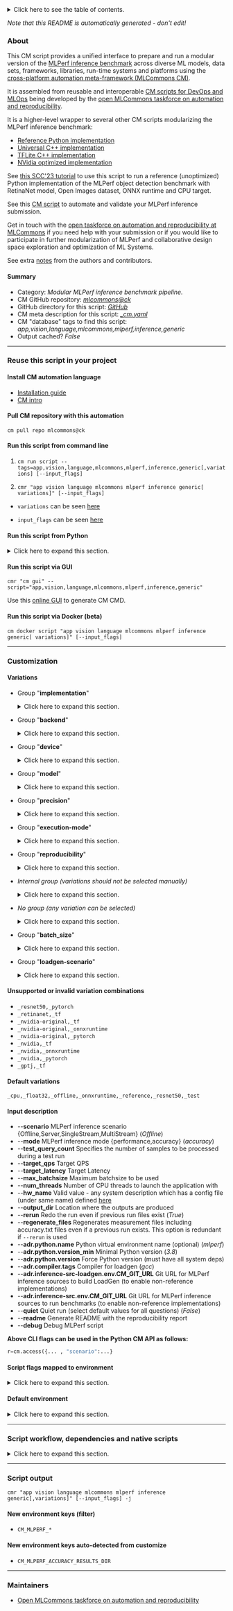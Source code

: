 <details>
<summary>Click here to see the table of contents.</summary>

* [About](#about)
* [Summary](#summary)
* [Reuse this script in your project](#reuse-this-script-in-your-project)
  * [ Install CM automation language](#install-cm-automation-language)
  * [ Check CM script flags](#check-cm-script-flags)
  * [ Run this script from command line](#run-this-script-from-command-line)
  * [ Run this script from Python](#run-this-script-from-python)
  * [ Run this script via GUI](#run-this-script-via-gui)
  * [ Run this script via Docker (beta)](#run-this-script-via-docker-(beta))
* [Customization](#customization)
  * [ Variations](#variations)
  * [ Unsupported or invalid variation combinations](#unsupported-or-invalid-variation-combinations)
  * [ Input description](#input-description)
  * [ Script flags mapped to environment](#script-flags-mapped-to-environment)
  * [ Default environment](#default-environment)
* [Script workflow, dependencies and native scripts](#script-workflow-dependencies-and-native-scripts)
* [Script output](#script-output)
* [New environment keys (filter)](#new-environment-keys-(filter))
* [New environment keys auto-detected from customize](#new-environment-keys-auto-detected-from-customize)
* [Maintainers](#maintainers)

</details>

*Note that this README is automatically generated - don't edit!*

### About

﻿This CM script provides a unified interface to prepare and run a modular version of the [MLPerf inference benchmark](https://arxiv.org/abs/1911.02549)
across diverse ML models, data sets, frameworks, libraries, run-time systems and platforms
using the [cross-platform automation meta-framework (MLCommons CM)](https://github.com/mlcommons/ck).

It is assembled from reusable and interoperable [CM scripts for DevOps and MLOps](../list_of_scripts.md)
being developed by the [open MLCommons taskforce on automation and reproducibility](../mlperf-education-workgroup.md).

It is a higher-level wrapper to several other CM scripts modularizing the MLPerf inference benchmark:
* [Reference Python implementation](../app-mlperf-inference-reference)
* [Universal C++ implementation](../app-mlperf-inference-cpp)
* [TFLite C++ implementation](../app-mlperf-inference-tflite-cpp)
* [NVidia optimized implementation](app-mlperf-inference-nvidia)

See [this SCC'23 tutorial](https://github.com/mlcommons/ck/blob/master/docs/tutorials/sc22-scc-mlperf.md) 
to use this script to run a reference (unoptimized) Python implementation of the MLPerf object detection benchmark 
with RetinaNet model, Open Images dataset, ONNX runtime and CPU target.

See this [CM script](../run-mlperf-inference-app) to automate and validate your MLPerf inference submission.

Get in touch with the [open taskforce on automation and reproducibility at MLCommons](https://github.com/mlcommons/ck/blob/master/docs/mlperf-education-workgroup.md)
if you need help with your submission or if you would like to participate in further modularization of MLPerf 
and collaborative design space exploration and optimization of ML Systems.


See extra [notes](README-extra.md) from the authors and contributors.

#### Summary

* Category: *Modular MLPerf inference benchmark pipeline.*
* CM GitHub repository: *[mlcommons@ck](https://github.com/mlcommons/ck/tree/master/cm-mlops)*
* GitHub directory for this script: *[GitHub](https://github.com/mlcommons/ck/tree/master/cm-mlops/script/app-mlperf-inference)*
* CM meta description for this script: *[_cm.yaml](_cm.yaml)*
* CM "database" tags to find this script: *app,vision,language,mlcommons,mlperf,inference,generic*
* Output cached? *False*
___
### Reuse this script in your project

#### Install CM automation language

* [Installation guide](https://github.com/mlcommons/ck/blob/master/docs/installation.md)
* [CM intro](https://doi.org/10.5281/zenodo.8105339)

#### Pull CM repository with this automation

```cm pull repo mlcommons@ck```


#### Run this script from command line

1. `cm run script --tags=app,vision,language,mlcommons,mlperf,inference,generic[,variations] [--input_flags]`

2. `cmr "app vision language mlcommons mlperf inference generic[ variations]" [--input_flags]`

* `variations` can be seen [here](#variations)

* `input_flags` can be seen [here](#script-flags-mapped-to-environment)

#### Run this script from Python

<details>
<summary>Click here to expand this section.</summary>

```python

import cmind

r = cmind.access({'action':'run'
                  'automation':'script',
                  'tags':'app,vision,language,mlcommons,mlperf,inference,generic'
                  'out':'con',
                  ...
                  (other input keys for this script)
                  ...
                 })

if r['return']>0:
    print (r['error'])

```

</details>


#### Run this script via GUI

```cmr "cm gui" --script="app,vision,language,mlcommons,mlperf,inference,generic"```

Use this [online GUI](https://cKnowledge.org/cm-gui/?tags=app,vision,language,mlcommons,mlperf,inference,generic) to generate CM CMD.

#### Run this script via Docker (beta)

`cm docker script "app vision language mlcommons mlperf inference generic[ variations]" [--input_flags]`

___
### Customization


#### Variations

  * Group "**implementation**"
    <details>
    <summary>Click here to expand this section.</summary>

    * `_cpp`
      - Environment variables:
        - *CM_MLPERF_CPP*: `yes`
        - *CM_MLPERF_IMPLEMENTATION*: `cpp`
        - *CM_IMAGENET_ACCURACY_DTYPE*: `float32`
        - *CM_OPENIMAGES_ACCURACY_DTYPE*: `float32`
      - Workflow:
        1. ***Read "posthook_deps" on other CM scripts***
           * app,mlperf,cpp,inference
             * `if (CM_SKIP_RUN  != True)`
             * CM names: `--adr.['cpp-mlperf-inference', 'mlperf-inference-implementation']...`
             - CM script: [app-mlperf-inference-cpp](https://github.com/mlcommons/ck/tree/master/cm-mlops/script/app-mlperf-inference-cpp)
    * `_intel`
      - Workflow:
        1. ***Read "posthook_deps" on other CM scripts***
           * reproduce,mlperf,inference,intel
             * `if (CM_SKIP_RUN  != True)`
             * CM names: `--adr.['intel', 'intel-harness', 'mlperf-inference-implementation']...`
             - CM script: [reproduce-mlperf-inference-intel](https://github.com/mlcommons/ck/tree/master/cm-mlops/script/reproduce-mlperf-inference-intel)
    * `_kilt`
      - Workflow:
        1. ***Read "posthook_deps" on other CM scripts***
           * reproduce,mlperf,inference,kilt
             * `if (CM_SKIP_RUN  != True)`
             * CM names: `--adr.['kilt', 'kilt-harness', 'mlperf-inference-implementation']...`
             - CM script: [reproduce-mlperf-inference-qualcomm](https://github.com/mlcommons/ck/tree/master/cm-mlops/script/reproduce-mlperf-inference-qualcomm)
    * `_nvidia`
      - Environment variables:
        - *CM_MLPERF_IMPLEMENTATION*: `nvidia`
        - *CM_SQUAD_ACCURACY_DTYPE*: `float16`
        - *CM_IMAGENET_ACCURACY_DTYPE*: `int32`
      - Workflow:
        1. ***Read "deps" on other CM scripts***
           * get,mlperf,inference,nvidia,common-code
             - CM script: [get-mlperf-inference-nvidia-common-code](https://github.com/mlcommons/ck/tree/master/cm-mlops/script/get-mlperf-inference-nvidia-common-code)
           * get,mlperf,training,src
             - CM script: [get-mlperf-training-src](https://github.com/mlcommons/ck/tree/master/cm-mlops/script/get-mlperf-training-src)
           * get,generic-python-lib,_nvidia-pyindex
             - CM script: [get-generic-python-lib](https://github.com/mlcommons/ck/tree/master/cm-mlops/script/get-generic-python-lib)
           * get,generic-python-lib,_nvidia-tensorrt
             - CM script: [get-generic-python-lib](https://github.com/mlcommons/ck/tree/master/cm-mlops/script/get-generic-python-lib)
           * get,generic-python-lib,_numpy
             - CM script: [get-generic-python-lib](https://github.com/mlcommons/ck/tree/master/cm-mlops/script/get-generic-python-lib)
           * get,generic-python-lib,_pycuda
             - CM script: [get-generic-python-lib](https://github.com/mlcommons/ck/tree/master/cm-mlops/script/get-generic-python-lib)
           * get,generic-python-lib,_mlperf_logging
             - CM script: [get-generic-python-lib](https://github.com/mlcommons/ck/tree/master/cm-mlops/script/get-generic-python-lib)
           * get,generic-python-lib,_onnx
             - CM script: [get-generic-python-lib](https://github.com/mlcommons/ck/tree/master/cm-mlops/script/get-generic-python-lib)
    * `_nvidia-original`
      - Environment variables:
        - *CM_MLPERF_IMPLEMENTATION*: `nvidia-original`
        - *CM_SQUAD_ACCURACY_DTYPE*: `float16`
        - *CM_IMAGENET_ACCURACY_DTYPE*: `int32`
        - *CM_LIBRISPEECH_ACCURACY_DTYPE*: `int8`
      - Workflow:
        1. ***Read "deps" on other CM scripts***
           * get,cuda-devices
             * `if (CM_CUDA_DEVICE_PROP_GLOBAL_MEMORY not in ['yes', 'on'])`
             - CM script: [get-cuda-devices](https://github.com/mlcommons/ck/tree/master/cm-mlops/script/get-cuda-devices)
        1. ***Read "posthook_deps" on other CM scripts***
           * reproduce,mlperf,nvidia,inference
             * `if (CM_SKIP_RUN  != True)`
             * CM names: `--adr.['nvidia-original-mlperf-inference', 'nvidia-harness', 'mlperf-inference-implementation']...`
             - CM script: [reproduce-mlperf-inference-nvidia](https://github.com/mlcommons/ck/tree/master/cm-mlops/script/reproduce-mlperf-inference-nvidia)
    * **`_reference`** (default)
      - Aliases: `_python`
      - Environment variables:
        - *CM_MLPERF_PYTHON*: `yes`
        - *CM_MLPERF_IMPLEMENTATION*: `reference`
        - *CM_SQUAD_ACCURACY_DTYPE*: `float32`
        - *CM_IMAGENET_ACCURACY_DTYPE*: `float32`
        - *CM_OPENIMAGES_ACCURACY_DTYPE*: `float32`
        - *CM_LIBRISPEECH_ACCURACY_DTYPE*: `float32`
      - Workflow:
        1. ***Read "posthook_deps" on other CM scripts***
           * app,mlperf,reference,inference
             * `if (CM_SKIP_RUN  != True)`
             * CM names: `--adr.['python-reference-mlperf-inference', 'mlperf-inference-implementation']...`
             - CM script: [app-mlperf-inference-reference](https://github.com/mlcommons/ck/tree/master/cm-mlops/script/app-mlperf-inference-reference)
    * `_tflite-cpp`
      - Environment variables:
        - *CM_MLPERF_TFLITE_CPP*: `yes`
        - *CM_MLPERF_CPP*: `yes`
        - *CM_MLPERF_IMPLEMENTATION*: `tflite-cpp`
        - *CM_IMAGENET_ACCURACY_DTYPE*: `float32`
      - Workflow:
        1. ***Read "posthook_deps" on other CM scripts***
           * app,mlperf,tflite-cpp,inference
             * `if (CM_SKIP_RUN  != True)`
             * CM names: `--adr.['tflite-cpp-mlperf-inference', 'mlperf-inference-implementation']...`
             - CM script: [app-mlperf-inference-tflite-cpp](https://github.com/mlcommons/ck/tree/master/cm-mlops/script/app-mlperf-inference-tflite-cpp)

    </details>


  * Group "**backend**"
    <details>
    <summary>Click here to expand this section.</summary>

    * `_deepsparse`
      - Environment variables:
        - *CM_MLPERF_BACKEND*: `deepsparse`
      - Workflow:
    * `_glow`
      - Environment variables:
        - *CM_MLPERF_BACKEND*: `glow`
      - Workflow:
    * `_ncnn`
      - Environment variables:
        - *CM_MLPERF_BACKEND*: `ncnn`
      - Workflow:
    * **`_onnxruntime`** (default)
      - Environment variables:
        - *CM_MLPERF_BACKEND*: `onnxruntime`
      - Workflow:
    * `_pytorch`
      - Environment variables:
        - *CM_MLPERF_BACKEND*: `pytorch`
      - Workflow:
    * `_ray`
      - Environment variables:
        - *CM_MLPERF_BACKEND*: `ray`
      - Workflow:
    * `_tensorrt`
      - Environment variables:
        - *CM_MLPERF_BACKEND*: `tensorrt`
      - Workflow:
    * `_tf`
      - Environment variables:
        - *CM_MLPERF_BACKEND*: `tf`
      - Workflow:
    * `_tflite`
      - Environment variables:
        - *CM_MLPERF_BACKEND*: `tflite`
      - Workflow:
    * `_tvm-onnx`
      - Environment variables:
        - *CM_MLPERF_BACKEND*: `tvm-onnx`
      - Workflow:
    * `_tvm-pytorch`
      - Environment variables:
        - *CM_MLPERF_BACKEND*: `tvm-pytorch`
      - Workflow:
    * `_tvm-tflite`
      - Environment variables:
        - *CM_MLPERF_BACKEND*: `tvm-tflite`
      - Workflow:

    </details>


  * Group "**device**"
    <details>
    <summary>Click here to expand this section.</summary>

    * **`_cpu`** (default)
      - Environment variables:
        - *CM_MLPERF_DEVICE*: `cpu`
      - Workflow:
    * `_cuda`
      - Environment variables:
        - *CM_MLPERF_DEVICE*: `gpu`
      - Workflow:
    * `_qaic`
      - Environment variables:
        - *CM_MLPERF_DEVICE*: `qaic`
      - Workflow:
    * `_rocm`
      - Environment variables:
        - *CM_MLPERF_DEVICE*: `rocm`
      - Workflow:
    * `_tpu`
      - Environment variables:
        - *CM_MLPERF_DEVICE*: `tpu`
      - Workflow:

    </details>


  * Group "**model**"
    <details>
    <summary>Click here to expand this section.</summary>

    * `_3d-unet-99`
      - Environment variables:
        - *CM_MODEL*: `3d-unet-99`
      - Workflow:
    * `_3d-unet-99.9`
      - Environment variables:
        - *CM_MODEL*: `3d-unet-99.9`
      - Workflow:
    * `_bert-99`
      - Environment variables:
        - *CM_MODEL*: `bert-99`
      - Workflow:
    * `_bert-99.9`
      - Environment variables:
        - *CM_MODEL*: `bert-99.9`
      - Workflow:
    * `_dlrm-v2-99`
      - Environment variables:
        - *CM_MODEL*: `dlrm-v2-99`
      - Workflow:
    * `_dlrm-v2-99.9`
      - Environment variables:
        - *CM_MODEL*: `dlrm-v2-99.9`
      - Workflow:
    * `_efficientnet`
      - Environment variables:
        - *CM_MODEL*: `efficientnet`
      - Workflow:
        1. ***Read "deps" on other CM scripts***
           * get,dataset-aux,imagenet-aux
             - CM script: [get-dataset-imagenet-aux](https://github.com/mlcommons/ck/tree/master/cm-mlops/script/get-dataset-imagenet-aux)
        1. ***Read "post_deps" on other CM scripts***
           * run,accuracy,mlperf,_imagenet
             * `if (CM_MLPERF_LOADGEN_MODE in ['accuracy', 'all'] AND CM_MLPERF_ACCURACY_RESULTS_DIR  == on)`
             * CM names: `--adr.['mlperf-accuracy-script', 'imagenet-accuracy-script']...`
             - CM script: [process-mlperf-accuracy](https://github.com/mlcommons/ck/tree/master/cm-mlops/script/process-mlperf-accuracy)
    * `_gptj-99`
      - Environment variables:
        - *CM_MODEL*: `gptj-99`
      - Workflow:
    * `_gptj-99.9`
      - Environment variables:
        - *CM_MODEL*: `gptj-99.9`
      - Workflow:
    * `_llama2-70b`
      - Environment variables:
        - *CM_MODEL*: `llama2-70b`
      - Workflow:
        1. ***Read "post_deps" on other CM scripts***
           * run,accuracy,mlperf,_open-orca
             * `if (CM_MLPERF_LOADGEN_MODE in ['accuracy', 'all'] AND CM_MLPERF_ACCURACY_RESULTS_DIR  == on) AND (CM_MLPERF_IMPLEMENTATION not in ['nvidia-original', 'reference'])`
             * CM names: `--adr.['mlperf-accuracy-script', 'open-orca-accuracy-script']...`
             - *Warning: no scripts found*
    * `_mobilenet`
      - Environment variables:
        - *CM_MODEL*: `mobilenet`
      - Workflow:
        1. ***Read "deps" on other CM scripts***
           * get,dataset-aux,imagenet-aux
             - CM script: [get-dataset-imagenet-aux](https://github.com/mlcommons/ck/tree/master/cm-mlops/script/get-dataset-imagenet-aux)
        1. ***Read "post_deps" on other CM scripts***
           * run,accuracy,mlperf,_imagenet
             * `if (CM_MLPERF_LOADGEN_MODE in ['accuracy', 'all'] AND CM_MLPERF_ACCURACY_RESULTS_DIR  == on)`
             * CM names: `--adr.['mlperf-accuracy-script', 'imagenet-accuracy-script']...`
             - CM script: [process-mlperf-accuracy](https://github.com/mlcommons/ck/tree/master/cm-mlops/script/process-mlperf-accuracy)
    * **`_resnet50`** (default)
      - Environment variables:
        - *CM_MODEL*: `resnet50`
      - Workflow:
        1. ***Read "deps" on other CM scripts***
           * get,dataset-aux,imagenet-aux
             - CM script: [get-dataset-imagenet-aux](https://github.com/mlcommons/ck/tree/master/cm-mlops/script/get-dataset-imagenet-aux)
        1. ***Read "post_deps" on other CM scripts***
           * run,accuracy,mlperf,_imagenet
             * `if (CM_MLPERF_LOADGEN_MODE in ['accuracy', 'all'] AND CM_MLPERF_ACCURACY_RESULTS_DIR  == on)`
             * CM names: `--adr.['mlperf-accuracy-script', 'imagenet-accuracy-script']...`
             - CM script: [process-mlperf-accuracy](https://github.com/mlcommons/ck/tree/master/cm-mlops/script/process-mlperf-accuracy)
    * `_retinanet`
      - Environment variables:
        - *CM_MODEL*: `retinanet`
      - Workflow:
        1. ***Read "post_deps" on other CM scripts***
           * run,accuracy,mlperf,_openimages
             * `if (CM_MLPERF_LOADGEN_MODE in ['accuracy', 'all'] AND CM_MLPERF_ACCURACY_RESULTS_DIR  == on) AND (CM_MLPERF_IMPLEMENTATION  != nvidia-original)`
             * CM names: `--adr.['mlperf-accuracy-script', 'openimages-accuracy-script']...`
             - CM script: [process-mlperf-accuracy](https://github.com/mlcommons/ck/tree/master/cm-mlops/script/process-mlperf-accuracy)
    * `_rnnt`
      - Environment variables:
        - *CM_MODEL*: `rnnt`
      - Workflow:
        1. ***Read "post_deps" on other CM scripts***
           * run,accuracy,mlperf,_librispeech
             * `if (CM_MLPERF_LOADGEN_MODE in ['accuracy', 'all'] AND CM_MLPERF_ACCURACY_RESULTS_DIR  == on) AND (CM_MLPERF_IMPLEMENTATION not in ['nvidia-original', 'reference'])`
             * CM names: `--adr.['mlperf-accuracy-script', 'librispeech-accuracy-script']...`
             - CM script: [process-mlperf-accuracy](https://github.com/mlcommons/ck/tree/master/cm-mlops/script/process-mlperf-accuracy)
    * `_sdxl`
      - Environment variables:
        - *CM_MODEL*: `sdxl`
      - Workflow:
        1. ***Read "post_deps" on other CM scripts***
           * run,accuracy,mlperf,_coco2014
             * `if (CM_MLPERF_LOADGEN_MODE in ['accuracy', 'all'] AND CM_MLPERF_ACCURACY_RESULTS_DIR  == on) AND (CM_MLPERF_IMPLEMENTATION  != nvidia-original)`
             * CM names: `--adr.['mlperf-accuracy-script', 'coco2014-accuracy-script']...`
             - CM script: [process-mlperf-accuracy](https://github.com/mlcommons/ck/tree/master/cm-mlops/script/process-mlperf-accuracy)

    </details>


  * Group "**precision**"
    <details>
    <summary>Click here to expand this section.</summary>

    * `_bfloat16`
      - Environment variables:
        - *CM_MLPERF_QUANTIZATION*: `False`
        - *CM_MLPERF_MODEL_PRECISION*: `float32`
      - Workflow:
    * `_float16`
      - Environment variables:
        - *CM_MLPERF_QUANTIZATION*: `False`
        - *CM_MLPERF_MODEL_PRECISION*: `float32`
      - Workflow:
    * **`_float32`** (default)
      - Aliases: `_fp32`
      - Environment variables:
        - *CM_MLPERF_QUANTIZATION*: `False`
        - *CM_MLPERF_MODEL_PRECISION*: `float32`
      - Workflow:
    * `_int8`
      - Aliases: `_quantized`
      - Environment variables:
        - *CM_MLPERF_QUANTIZATION*: `True`
        - *CM_MLPERF_MODEL_PRECISION*: `int8`
      - Workflow:
    * `_uint8`
      - Environment variables:
        - *CM_MLPERF_QUANTIZATION*: `True`
        - *CM_MLPERF_MODEL_PRECISION*: `uint8`
      - Workflow:

    </details>


  * Group "**execution-mode**"
    <details>
    <summary>Click here to expand this section.</summary>

    * `_fast`
      - Environment variables:
        - *CM_FAST_FACTOR*: `5`
        - *CM_OUTPUT_FOLDER_NAME*: `fast_results`
        - *CM_MLPERF_RUN_STYLE*: `fast`
      - Workflow:
    * **`_test`** (default)
      - Environment variables:
        - *CM_OUTPUT_FOLDER_NAME*: `test_results`
        - *CM_MLPERF_RUN_STYLE*: `test`
      - Workflow:
    * `_valid`
      - Environment variables:
        - *CM_OUTPUT_FOLDER_NAME*: `valid_results`
        - *CM_MLPERF_RUN_STYLE*: `valid`
      - Workflow:

    </details>


  * Group "**reproducibility**"
    <details>
    <summary>Click here to expand this section.</summary>

    * `_r2.1_default`
      - Environment variables:
        - *CM_SKIP_SYS_UTILS*: `yes`
        - *CM_TEST_QUERY_COUNT*: `100`
      - Workflow:
    * `_r3.0_default`
      - Environment variables:
        - *CM_SKIP_SYS_UTILS*: `yes`
      - Workflow:
    * `_r3.1_default`
      - Workflow:
    * `_r4.0_default`
      - Workflow:

    </details>


  * *Internal group (variations should not be selected manually)*
    <details>
    <summary>Click here to expand this section.</summary>

    * `_3d-unet_`
      - Workflow:
        1. ***Read "post_deps" on other CM scripts***
           * run,accuracy,mlperf,_kits19,_int8
             * `if (CM_MLPERF_LOADGEN_MODE in ['accuracy', 'all'] AND CM_MLPERF_ACCURACY_RESULTS_DIR  == on) AND (CM_MLPERF_IMPLEMENTATION  != nvidia-original)`
             * CM names: `--adr.['mlperf-accuracy-script', '3d-unet-accuracy-script']...`
             - CM script: [process-mlperf-accuracy](https://github.com/mlcommons/ck/tree/master/cm-mlops/script/process-mlperf-accuracy)
    * `_bert_`
      - Workflow:
        1. ***Read "deps" on other CM scripts***
           * get,dataset,squad,language-processing
             * `if (CM_DATASET_SQUAD_VAL_PATH not in on)`
             - CM script: [get-dataset-squad](https://github.com/mlcommons/ck/tree/master/cm-mlops/script/get-dataset-squad)
           * get,dataset-aux,squad-vocab
             * `if (CM_ML_MODEL_BERT_VOCAB_FILE_WITH_PATH not in on)`
             - CM script: [get-dataset-squad-vocab](https://github.com/mlcommons/ck/tree/master/cm-mlops/script/get-dataset-squad-vocab)
        1. ***Read "post_deps" on other CM scripts***
           * run,accuracy,mlperf,_squad
             * `if (CM_MLPERF_LOADGEN_MODE in ['accuracy', 'all'] AND CM_MLPERF_ACCURACY_RESULTS_DIR  == on)`
             * CM names: `--adr.['squad-accuracy-script', 'mlperf-accuracy-script']...`
             - CM script: [process-mlperf-accuracy](https://github.com/mlcommons/ck/tree/master/cm-mlops/script/process-mlperf-accuracy)
    * `_dlrm_`
      - Workflow:
        1. ***Read "post_deps" on other CM scripts***
           * run,accuracy,mlperf,_terabyte,_float32
             * `if (CM_MLPERF_LOADGEN_MODE in ['accuracy', 'all'] AND CM_MLPERF_ACCURACY_RESULTS_DIR  == on)`
             * CM names: `--adr.['terabyte-accuracy-script', 'mlperf-accuracy-script']...`
             - CM script: [process-mlperf-accuracy](https://github.com/mlcommons/ck/tree/master/cm-mlops/script/process-mlperf-accuracy)
    * `_gptj_`
      - Aliases: `_gptj`
      - Workflow:
        1. ***Read "post_deps" on other CM scripts***
           * run,accuracy,mlperf,_cnndm
             * `if (CM_MLPERF_LOADGEN_MODE in ['accuracy', 'all'] AND CM_MLPERF_ACCURACY_RESULTS_DIR  == on)`
             * CM names: `--adr.['cnndm-accuracy-script', 'mlperf-accuracy-script']...`
             - CM script: [process-mlperf-accuracy](https://github.com/mlcommons/ck/tree/master/cm-mlops/script/process-mlperf-accuracy)

    </details>


  * *No group (any variation can be selected)*
    <details>
    <summary>Click here to expand this section.</summary>

    * `_power`
      - Environment variables:
        - *CM_MLPERF_POWER*: `yes`
        - *CM_SYSTEM_POWER*: `yes`
      - Workflow:
    * `_rnnt,reference`
      - Environment variables:
        - *CM_MLPERF_PRINT_SUMMARY*: `no`
      - Workflow:

    </details>


  * Group "**batch_size**"
    <details>
    <summary>Click here to expand this section.</summary>

    * `_batch_size.#`
      - Environment variables:
        - *CM_MLPERF_LOADGEN_MAX_BATCHSIZE*: `#`
      - Workflow:

    </details>


  * Group "**loadgen-scenario**"
    <details>
    <summary>Click here to expand this section.</summary>

    * `_multistream`
      - Environment variables:
        - *CM_MLPERF_LOADGEN_SCENARIO*: `MultiStream`
      - Workflow:
    * **`_offline`** (default)
      - Environment variables:
        - *CM_MLPERF_LOADGEN_SCENARIO*: `Offline`
      - Workflow:
    * `_server`
      - Environment variables:
        - *CM_MLPERF_LOADGEN_SCENARIO*: `Server`
      - Workflow:
    * `_singlestream`
      - Environment variables:
        - *CM_MLPERF_LOADGEN_SCENARIO*: `SingleStream`
      - Workflow:

    </details>


#### Unsupported or invalid variation combinations



* `_resnet50,_pytorch`
* `_retinanet,_tf`
* `_nvidia-original,_tf`
* `_nvidia-original,_onnxruntime`
* `_nvidia-original,_pytorch`
* `_nvidia,_tf`
* `_nvidia,_onnxruntime`
* `_nvidia,_pytorch`
* `_gptj,_tf`

#### Default variations

`_cpu,_float32,_offline,_onnxruntime,_reference,_resnet50,_test`

#### Input description

* --**scenario** MLPerf inference scenario {Offline,Server,SingleStream,MultiStream} (*Offline*)
* --**mode** MLPerf inference mode {performance,accuracy} (*accuracy*)
* --**test_query_count** Specifies the number of samples to be processed during a test run
* --**target_qps** Target QPS
* --**target_latency** Target Latency
* --**max_batchsize** Maximum batchsize to be used
* --**num_threads** Number of CPU threads to launch the application with
* --**hw_name** Valid value - any system description which has a config file (under same name) defined [here](https://github.com/mlcommons/ck/tree/master/cm-mlops/script/get-configs-sut-mlperf-inference/configs)
* --**output_dir** Location where the outputs are produced
* --**rerun** Redo the run even if previous run files exist (*True*)
* --**regenerate_files** Regenerates measurement files including accuracy.txt files even if a previous run exists. This option is redundant if `--rerun` is used
* --**adr.python.name** Python virtual environment name (optional) (*mlperf*)
* --**adr.python.version_min** Minimal Python version (*3.8*)
* --**adr.python.version** Force Python version (must have all system deps)
* --**adr.compiler.tags** Compiler for loadgen (*gcc*)
* --**adr.inference-src-loadgen.env.CM_GIT_URL** Git URL for MLPerf inference sources to build LoadGen (to enable non-reference implementations)
* --**adr.inference-src.env.CM_GIT_URL** Git URL for MLPerf inference sources to run benchmarks (to enable non-reference implementations)
* --**quiet** Quiet run (select default values for all questions) (*False*)
* --**readme** Generate README with the reproducibility report
* --**debug** Debug MLPerf script

**Above CLI flags can be used in the Python CM API as follows:**

```python
r=cm.access({... , "scenario":...}
```

#### Script flags mapped to environment
<details>
<summary>Click here to expand this section.</summary>

* `--clean=value`  &rarr;  `CM_MLPERF_CLEAN_SUBMISSION_DIR=value`
* `--count=value`  &rarr;  `CM_MLPERF_LOADGEN_QUERY_COUNT=value`
* `--debug=value`  &rarr;  `CM_DEBUG_SCRIPT_BENCHMARK_PROGRAM=value`
* `--docker=value`  &rarr;  `CM_RUN_DOCKER_CONTAINER=value`
* `--gpu_name=value`  &rarr;  `CM_NVIDIA_GPU_NAME=value`
* `--hw_name=value`  &rarr;  `CM_HW_NAME=value`
* `--imagenet_path=value`  &rarr;  `IMAGENET_PATH=value`
* `--max_amps=value`  &rarr;  `CM_MLPERF_POWER_MAX_AMPS=value`
* `--max_batchsize=value`  &rarr;  `CM_MLPERF_LOADGEN_MAX_BATCHSIZE=value`
* `--max_volts=value`  &rarr;  `CM_MLPERF_POWER_MAX_VOLTS=value`
* `--mode=value`  &rarr;  `CM_MLPERF_LOADGEN_MODE=value`
* `--multistream_target_latency=value`  &rarr;  `CM_MLPERF_LOADGEN_MULTISTREAM_TARGET_LATENCY=value`
* `--ntp_server=value`  &rarr;  `CM_MLPERF_POWER_NTP_SERVER=value`
* `--num_threads=value`  &rarr;  `CM_NUM_THREADS=value`
* `--offline_target_qps=value`  &rarr;  `CM_MLPERF_LOADGEN_OFFLINE_TARGET_QPS=value`
* `--output_dir=value`  &rarr;  `OUTPUT_BASE_DIR=value`
* `--power=value`  &rarr;  `CM_MLPERF_POWER=value`
* `--power_server=value`  &rarr;  `CM_MLPERF_POWER_SERVER_ADDRESS=value`
* `--readme=value`  &rarr;  `CM_MLPERF_README=value`
* `--regenerate_files=value`  &rarr;  `CM_REGENERATE_MEASURE_FILES=value`
* `--rerun=value`  &rarr;  `CM_RERUN=value`
* `--scenario=value`  &rarr;  `CM_MLPERF_LOADGEN_SCENARIO=value`
* `--server_target_qps=value`  &rarr;  `CM_MLPERF_LOADGEN_SERVER_TARGET_QPS=value`
* `--singlestream_target_latency=value`  &rarr;  `CM_MLPERF_LOADGEN_SINGLESTREAM_TARGET_LATENCY=value`
* `--target_latency=value`  &rarr;  `CM_MLPERF_LOADGEN_TARGET_LATENCY=value`
* `--target_qps=value`  &rarr;  `CM_MLPERF_LOADGEN_TARGET_QPS=value`
* `--test_query_count=value`  &rarr;  `CM_TEST_QUERY_COUNT=value`

**Above CLI flags can be used in the Python CM API as follows:**

```python
r=cm.access({... , "clean":...}
```

</details>

#### Default environment

<details>
<summary>Click here to expand this section.</summary>

These keys can be updated via `--env.KEY=VALUE` or `env` dictionary in `@input.json` or using script flags.

* CM_MLPERF_LOADGEN_MODE: `accuracy`
* CM_MLPERF_LOADGEN_SCENARIO: `Offline`
* CM_OUTPUT_FOLDER_NAME: `test_results`
* CM_MLPERF_RUN_STYLE: `test`
* CM_TEST_QUERY_COUNT: `10`
* CM_MLPERF_QUANTIZATION: `False`

</details>

___
### Script workflow, dependencies and native scripts

<details>
<summary>Click here to expand this section.</summary>

  1. ***Read "deps" on other CM scripts from [meta](https://github.com/mlcommons/ck/tree/master/cm-mlops/script/app-mlperf-inference/_cm.yaml)***
     * detect,os
       - CM script: [detect-os](https://github.com/mlcommons/ck/tree/master/cm-mlops/script/detect-os)
     * get,sys-utils-cm
       - CM script: [get-sys-utils-cm](https://github.com/mlcommons/ck/tree/master/cm-mlops/script/get-sys-utils-cm)
     * get,python
       * CM names: `--adr.['python', 'python3']...`
       - CM script: [get-python3](https://github.com/mlcommons/ck/tree/master/cm-mlops/script/get-python3)
     * get,mlcommons,inference,src
       * CM names: `--adr.['inference-src']...`
       - CM script: [get-mlperf-inference-src](https://github.com/mlcommons/ck/tree/master/cm-mlops/script/get-mlperf-inference-src)
  1. ***Run "preprocess" function from [customize.py](https://github.com/mlcommons/ck/tree/master/cm-mlops/script/app-mlperf-inference/customize.py)***
  1. Read "prehook_deps" on other CM scripts from [meta](https://github.com/mlcommons/ck/tree/master/cm-mlops/script/app-mlperf-inference/_cm.yaml)
  1. ***Run native script if exists***
     * [run.sh](https://github.com/mlcommons/ck/tree/master/cm-mlops/script/app-mlperf-inference/run.sh)
  1. Read "posthook_deps" on other CM scripts from [meta](https://github.com/mlcommons/ck/tree/master/cm-mlops/script/app-mlperf-inference/_cm.yaml)
  1. ***Run "postrocess" function from [customize.py](https://github.com/mlcommons/ck/tree/master/cm-mlops/script/app-mlperf-inference/customize.py)***
  1. Read "post_deps" on other CM scripts from [meta](https://github.com/mlcommons/ck/tree/master/cm-mlops/script/app-mlperf-inference/_cm.yaml)
</details>

___
### Script output
`cmr "app vision language mlcommons mlperf inference generic[,variations]" [--input_flags] -j`
#### New environment keys (filter)

* `CM_MLPERF_*`
#### New environment keys auto-detected from customize

* `CM_MLPERF_ACCURACY_RESULTS_DIR`
___
### Maintainers

* [Open MLCommons taskforce on automation and reproducibility](https://github.com/mlcommons/ck/blob/master/docs/taskforce.md)